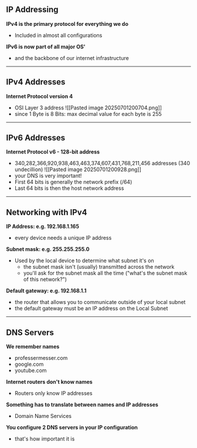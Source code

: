 ## IP Addressing
**IPv4 is the primary protocol for everything we do**
- Included in almost all configurations 

**IPv6 is now part of all major OS'**
- and the backbone of our internet infrastructure 
---
## IPv4 Addresses 
**Internet Protocol version 4**
- OSI Layer 3 address 
![[Pasted image 20250701200704.png]]
- since 1 Byte is 8 Bits: max decimal value for each byte is 255 
---
## IPv6 Addresses 
**Internet Protocol v6 - 128-bit address**
- 340,282,366,920,938,463,463,374,607,431,768,211,456 addresses (340 undecillion)
![[Pasted image 20250701200928.png]]
- your DNS is very important!
- First 64 bits is generally the network prefix (/64)
- Last 64 bits is then the host network address 
---
## Networking with IPv4
**IP Address: e.g. 192.168.1.165**
- every device needs a unique IP address 

**Subnet mask: e.g. 255.255.255.0**
- Used by the local device to determine what subnet it's on 
	- the subnet mask isn't (usually) transmitted across the network 
	- you'll ask for the subnet mask all the time ("what's the subnet mask of this network?")

**Default gateway: e.g. 192.168.1.1**
- the router that allows you to communicate outside of your local subnet 
- the default gateway must be an IP address on the Local Subnet 
---
## DNS Servers 
**We remember names**
- professermesser.com
- google.com
- youtube.com

**Internet routers don't know names**
- Routers only know IP addresses 

**Something has to translate between names and IP addresses**
- Domain Name Services 

**You configure 2 DNS servers in your IP configuration**
- that's how important it is 